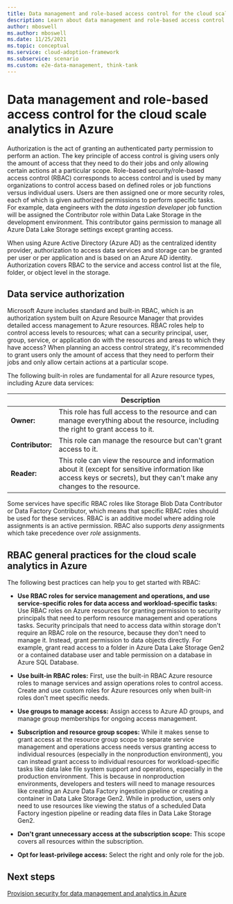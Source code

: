 ```yaml
---
title: Data management and role-based access control for the cloud scale analytics in Azure
description: Learn about data management and role-based access control for the cloud scale analytics in Azure.
author: mboswell
ms.author: mboswell
ms.date: 11/25/2021
ms.topic: conceptual
ms.service: cloud-adoption-framework
ms.subservice: scenario
ms.custom: e2e-data-management, think-tank
---
```


# Data management and role-based access control for the cloud scale analytics in Azure

Authorization is the act of granting an authenticated party permission to perform an action. The key principle of access control is giving users only the amount of access that they need to do their jobs and only allowing certain actions at a particular scope. Role-based security/role-based access control (RBAC) corresponds to access control and is used by many organizations to control access based on defined roles or job functions versus individual users. Users are then assigned one or more security roles, each of which is given authorized permissions to perform specific tasks. For example, data engineers with the *data ingestion developer* job function will be assigned the Contributor role within Data Lake Storage in the development environment. This contributor gains permission to manage all Azure Data Lake Storage settings except granting access.

When using Azure Active Directory (Azure AD) as the centralized identity provider, authorization to access data services and storage can be granted per user or per application and is based on an Azure AD identity. Authorization covers RBAC to the service and access control list at the file, folder, or object level in the storage.

## Data service authorization

Microsoft Azure includes standard and built-in RBAC, which is an authorization system built on Azure Resource Manager that provides detailed access management to Azure resources. RBAC roles help to control access levels to resources; what can a security principal, user, group, service, or application do with the resources and areas to which they have access? When planning an access control strategy, it's recommended to grant users only the amount of access that they need to perform their jobs and only allow certain actions at a particular scope.

The following built-in roles are fundamental for all Azure resource types, including Azure data services:

|| Description |
|---|---|
| **Owner:**| This role has full access to the resource and can manage everything about the resource, including the right to grant access to it.|
| **Contributor:**| This role can manage the resource but can't grant access to it. |
| **Reader:**| This role can view the resource and information about it (except for sensitive information like access keys or secrets), but they can't make any changes to the resource.|

Some services have specific RBAC roles like Storage Blob Data Contributor or Data Factory Contributor, which means that specific RBAC roles should be used for these services. RBAC is an additive model where adding role assignments is an active permission. RBAC also supports *deny* assignments which take precedence over *role* assignments.

## RBAC general practices for the cloud scale analytics in Azure

The following best practices can help you to get started with RBAC:

- **Use RBAC roles for service management and operations, and use service-specific roles for data access and workload-specific tasks:** Use RBAC roles on Azure resources for granting permission to security principals that need to perform resource management and operations tasks. Security principals that need to access data within storage don't require an RBAC role on the resource, because they don't need to manage it. Instead, grant permission to data objects directly. For example, grant read access to a folder in Azure Data Lake Storage Gen2 or a contained database user and table permission on a database in Azure SQL Database.

- **Use built-in RBAC roles:** First, use the built-in RBAC Azure resource roles to manage services and assign operations roles to control access. Create and use custom roles for Azure resources only when built-in roles don't meet specific needs.

- **Use groups to manage access:** Assign access to Azure AD groups, and manage group memberships for ongoing access management.

- **Subscription and resource group scopes:** While it makes sense to grant access at the resource group scope to separate service management and operations access needs versus granting access to individual resources (especially in the nonproduction environment), you can instead grant access to individual resources for workload-specific tasks like data lake file system support and operations, especially in the production environment. This is because in nonproduction environments, developers and testers will need to manage resources like creating an Azure Data Factory ingestion pipeline or creating a container in Data Lake Storage Gen2. While in production, users only need to use resources like viewing the status of a scheduled Data Factory ingestion pipeline or reading data files in Data Lake Storage Gen2.

- **Don't grant unnecessary access at the subscription scope:** This scope covers all resources within the subscription.

- **Opt for least-privilege access:** Select the right and only role for the job.

## Next steps

[Provision security for data management and analytics in Azure](./security-provisioning.md)
